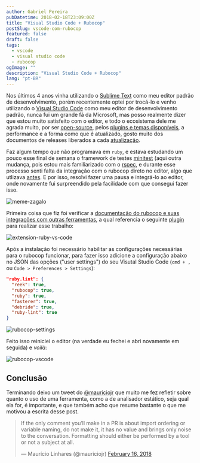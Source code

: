 ```yaml
---
author: Gabriel Pereira
pubDatetime: 2018-02-18T23:09:00Z
title: "Visual Studio Code + Rubocop"
postSlug: vscode-com-rubocop
featured: false
draft: false
tags:
  - vscode
  - visual studio code
  - rubocop
ogImage: ""
description: "Visual Studio Code + Rubocop"
lang: "pt-BR"
---
```


Nos últimos 4 anos vinha utilizando o [Sublime Text](https://www.sublimetext.com/) como meu editor padrão de desenvolvimento, porém recentemente optei por trocá-lo e venho utilizando o [Visual Studio Code](https://code.visualstudio.com/) como meu editor de desenvolvimento padrão, nunca fui um grande fã da Microsoft, mas posso realmente dizer que estou muito satisfeito com o editor, e todo o ecosistema dele me agrada muito, por ser [open-source](https://github.com/Microsoft/vscode), pelos [plugins e temas disponíveis](https://marketplace.visualstudio.com/VSCode), a performance e a forma como que é atualizado, gosto muito dos documentos de releases liberados a cada [atualização](https://code.visualstudio.com/updates/).

Faz algum tempo que não programava em `ruby`, e estava estudando um pouco esse final de semana o framework de testes [minitest](https://github.com/seattlerb/minitest) (aqui outra mudança, pois estou mais familiarizado com o [rspec](https://github.com/rspec/rspec), e durante esse processo senti falta da integração com o rubocop direto no editor, algo que utlizava [antes](/2016/09/08/padronize-seu-codigo-ruby-com-rubocop.html). E por isso, resolvi fazer uma pausa e integrá-lo ao editor, onde novamente fui surpreendido pela facilidade com que consegui fazer isso.

![meme-zagalo](/public/img/posts/2018/02/18/meme-zagalo.jpg)

Primeira coisa que fiz foi verificar a [documentação do rubocop e suas integrações com outras ferramentas](http://rubocop.readthedocs.io/en/latest/integration_with_other_tools/#visual-studio-code), a qual referencia o seguinte [plugin](https://marketplace.visualstudio.com/items?itemName=rebornix.Ruby) para realizar esse trabalho:

![extension-ruby-vs-code](/assets/imjges/extension-ruby-vs-code.png)

Após a instalação foi necessário habilitar as configurações necessárias para o rubocop funcionar, para fazer isso adicione a configuração abaixo no JSON das opções ("user settings") do seu Visutal Studio Code (`cmd + , `ou `Code > Preferences > Settings`):

```json
"ruby.lint": {
  "reek": true,
  "rubocop": true,
  "ruby": true,
  "fasterer": true,
  "debride": true,
  "ruby-lint": true
}
```

![rubocop-settings](/public/img/posts/2018/02/18/rubocop-settings.png)

Feito isso reiniciei o editor (na verdade eu fechei e abri novamente em seguida) e _voilà_:

![rubocop-vscode](/public/img/posts/2018/02/18/rubocop-lint-vscode.png)

## Conclusão

Terminando deixo um tweet do [@mauriciojr](https://twitter.com/mauriciojr) que muito me fez refletir sobre quanto o uso de uma ferramenta, como a de analisador estático, seja qual ela for, é importante, e que também acho que resume bastante o que me motivou a escrita desse post.

<blockquote class="twitter-tweet tw-align-center" data-lang="en"><p lang="en" dir="ltr">If the only comment you’ll make in a PR is about import ordering or variable naming, do not make it, it has no value and brings only noise to the conversation. Formatting should either be performed by a tool or not a subject at all.</p>&mdash; Maurício Linhares (@mauriciojr) <a href="https://twitter.com/mauriciojr/status/964295874351435776?ref_src=twsrc%5Etfw">February 16, 2018</a></blockquote>
<script async src="https://platform.twitter.com/widgets.js" charset="utf-8"></script>
